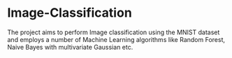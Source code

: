 # Image-Classification
The project aims to perform Image classification using the MNIST dataset and employs a number of Machine Learning algorithms like
Random Forest, Naive Bayes with multivariate Gaussian etc.
